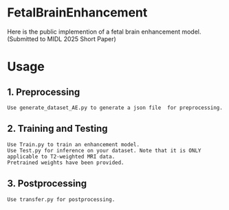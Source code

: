 # FetalBrainEnhancement

Here is the public implemention of a fetal brain enhancement model. (Submitted to MIDL 2025 Short Paper)

# Usage
## 1. Preprocessing
    Use generate_dataset_AE.py to generate a json file  for preprocessing.
## 2. Training and Testing
    Use Train.py to train an enhancement model.
    Use Test.py for inference on your dataset. Note that it is ONLY applicable to T2-weighted MRI data.
    Pretrained weights have been provided.
## 3. Postprocessing
    Use transfer.py for postprocessing.
